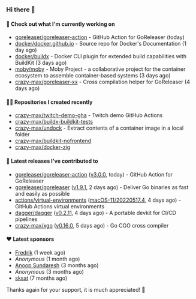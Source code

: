 ### Hi there 👋

#### 👷 Check out what I'm currently working on

- [goreleaser/goreleaser-action](https://github.com/goreleaser/goreleaser-action) - GitHub Action for GoReleaser (today)
- [docker/docker.github.io](https://github.com/docker/docker.github.io) - Source repo for Docker&#39;s Documentation (1 day ago)
- [docker/buildx](https://github.com/docker/buildx) - Docker CLI plugin for extended build capabilities with BuildKit (3 days ago)
- [moby/moby](https://github.com/moby/moby) - Moby Project - a collaborative project for the container ecosystem to assemble container-based systems (3 days ago)
- [crazy-max/goreleaser-xx](https://github.com/crazy-max/goreleaser-xx) - Cross compilation helper for GoReleaser (4 days ago)

#### 👨‍💻 Repositories I created recently

- [crazy-max/twitch-demo-gha](https://github.com/crazy-max/twitch-demo-gha) - Twitch demo GitHub Actions
- [crazy-max/buildx-buildkit-tests](https://github.com/crazy-max/buildx-buildkit-tests)
- [crazy-max/undock](https://github.com/crazy-max/undock) - Extract contents of a container image in a local folder
- [crazy-max/buildkit-nofrontend](https://github.com/crazy-max/buildkit-nofrontend)
- [crazy-max/docker-zig](https://github.com/crazy-max/docker-zig)

#### 🚀 Latest releases I've contributed to

- [goreleaser/goreleaser-action](https://github.com/goreleaser/goreleaser-action) ([v3.0.0](https://github.com/goreleaser/goreleaser-action/releases/tag/v3.0.0), today) - GitHub Action for GoReleaser
- [goreleaser/goreleaser](https://github.com/goreleaser/goreleaser) ([v1.9.1](https://github.com/goreleaser/goreleaser/releases/tag/v1.9.1), 2 days ago) - Deliver Go binaries as fast and easily as possible
- [actions/virtual-environments](https://github.com/actions/virtual-environments) ([macOS-11/20220517.4](https://github.com/actions/virtual-environments/releases/tag/macOS-11%2F20220517.4), 4 days ago) - GitHub Actions virtual environments
- [dagger/dagger](https://github.com/dagger/dagger) ([v0.2.11](https://github.com/dagger/dagger/releases/tag/v0.2.11), 4 days ago) - A portable devkit for CI/CD pipelines
- [crazy-max/xgo](https://github.com/crazy-max/xgo) ([v0.16.0](https://github.com/crazy-max/xgo/releases/tag/v0.16.0), 5 days ago) - Go CGO cross compiler

#### ❤️ Latest sponsors
- [Fredrik](https://github.com/fredrikscode) (1 week ago)
- _Anonymous_ (1 month ago)
- [Anoop Sundaresh](https://github.com/theryecatcher) (3 months ago)
- _Anonymous_ (3 months ago)
- [sksat](https://github.com/sksat) (7 months ago)

Thanks again for your support, it is much appreciated! 🙏
